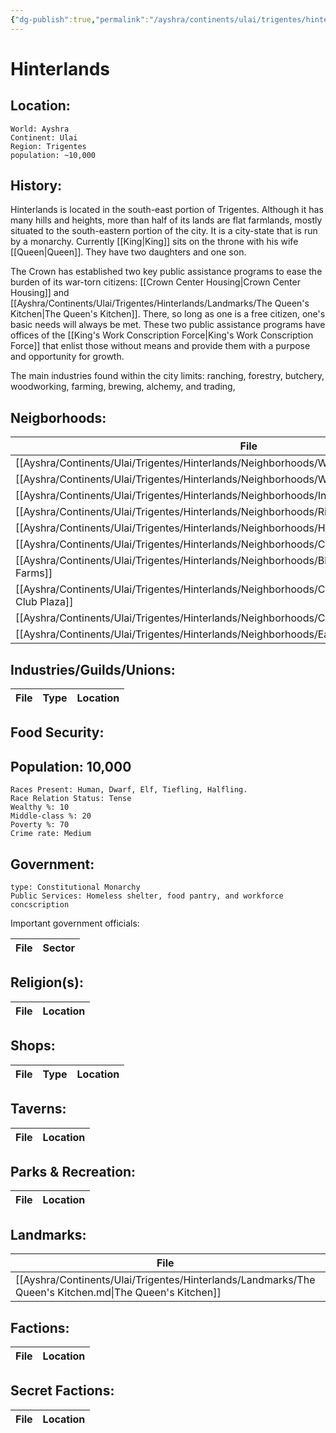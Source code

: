 ```yaml
---
{"dg-publish":true,"permalink":"/ayshra/continents/ulai/trigentes/hinterlands/hinterlands/","dgHomeLink":true,"dgPassFrontmatter":false}
---
```


# Hinterlands

## Location:
	World: Ayshra
	Continent: Ulai
	Region: Trigentes
	population: ~10,000

## History:

Hinterlands is located in the south-east portion of Trigentes. Although it has many hills and heights,  more than half of its lands are flat farmlands, mostly situated to the south-eastern portion of the city. It is a city-state that is run by a monarchy. Currently [[King|King]] sits on the throne with his wife [[Queen|Queen]]. They have two daughters and one son.

The Crown has established two key public assistance programs to ease the burden of  its war-torn citizens: [[Crown Center Housing|Crown Center Housing]] and [[Ayshra/Continents/Ulai/Trigentes/Hinterlands/Landmarks/The Queen's Kitchen|The Queen's Kitchen]].  There, so long as one is a free citizen, one's basic needs will always be met. These two public assistance programs have offices of the [[King's Work Conscription Force|King's Work Conscription Force]] that enlist those without means and provide them with a purpose and opportunity for growth. 

The main industries found within the city limits: ranching, forestry, butchery, woodworking, farming, brewing, alchemy, and trading, 

## Neigborhoods:
| File                                                                                                     | Type                                 | Summary |
| -------------------------------------------------------------------------------------------------------- | ------------------------------------ | ------- |
| [[Ayshra/Continents/Ulai/Trigentes/Hinterlands/Neighborhoods/West Bottoms.md\|West Bottoms]]             | commercial                           | \-      |
| [[Ayshra/Continents/Ulai/Trigentes/Hinterlands/Neighborhoods/Westport.md\|Westport]]                     | residential/commercial/industry/none | \-      |
| [[Ayshra/Continents/Ulai/Trigentes/Hinterlands/Neighborhoods/Independence.md\|Independence]]             | residential, commercial              | \-      |
| [[Ayshra/Continents/Ulai/Trigentes/Hinterlands/Neighborhoods/River Market.md\|River Market]]             | commercial                           | \-      |
| [[Ayshra/Continents/Ulai/Trigentes/Hinterlands/Neighborhoods/Hospital Hill.md\|Hospital Hill]]           | residential/commercial/industry/none | \-      |
| [[Ayshra/Continents/Ulai/Trigentes/Hinterlands/Neighborhoods/Crossroads.md\|Crossroads]]                 | residential                          | \-      |
| [[Ayshra/Continents/Ulai/Trigentes/Hinterlands/Neighborhoods/Blue Valley Farms.md\|Blue Valley Farms]]   | farm                                 | \-      |
| [[Ayshra/Continents/Ulai/Trigentes/Hinterlands/Neighborhoods/Country Club Plaza.md\|Country Club Plaza]] | commercial                           | \-      |
| [[Ayshra/Continents/Ulai/Trigentes/Hinterlands/Neighborhoods/Crown Center.md\|Crown Center]]             | residential/commercial               | \-      |
| [[Ayshra/Continents/Ulai/Trigentes/Hinterlands/Neighborhoods/East Bottoms.md\|East Bottoms]]             | industry                             | \-      |


## Industries/Guilds/Unions:
| File | Type | Location |
| ---- | ---- | -------- |

## Food Security:

## Population: 10,000 

	Races Present: Human, Dwarf, Elf, Tiefling, Halfling. 
	Race Relation Status: Tense
	Wealthy %: 10
	Middle-class %: 20
	Poverty %: 70
	Crime rate: Medium
	

## Government:
	type: Constitutional Monarchy
	Public Services: Homeless shelter, food pantry, and workforce concscription

Important government officials:

| File | Sector |
| ---- | ------ |


## Religion(s):
| File | Location |
| ---- | -------- |

## Shops:
| File | Type | Location |
| ---- | ---- | -------- |

## Taverns:
| File | Location |
| ---- | -------- |

## Parks & Recreation:
| File | Location |
| ---- | -------- |

## Landmarks:
| File                                                                                                   | Location     |
| ------------------------------------------------------------------------------------------------------ | ------------ |
| [[Ayshra/Continents/Ulai/Trigentes/Hinterlands/Landmarks/The Queen's Kitchen.md\|The Queen's Kitchen]] | Crown Center |

## Factions:
| File | Location |
| ---- | -------- |

## Secret Factions:
| File | Location |
| ---- | -------- |


